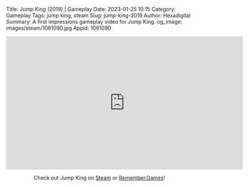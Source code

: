 Title: Jump King (2019) | Gameplay
Date: 2023-01-25 10:15
Category: Gameplay
Tags: jump king, steam
Slug: jump-king-2019
Author: Hexadigital
Summary: A first impressions gameplay video for Jump King.
og_image: images/steam/1061090.jpg
Appid: 1061090

<center><iframe src="https://www.youtube.com/embed/MVVIHVVCXo0?feature=oembed" allow="accelerometer; autoplay; encrypted-media; gyroscope; picture-in-picture" width="640" height="360" frameborder="0"></iframe>

Check out Jump King on [Steam](https://store.steampowered.com/app/1061090/?curator_clanid=34633900) or [Remember.Games](https://remember.games/game/7260/jump-king/)!</center>